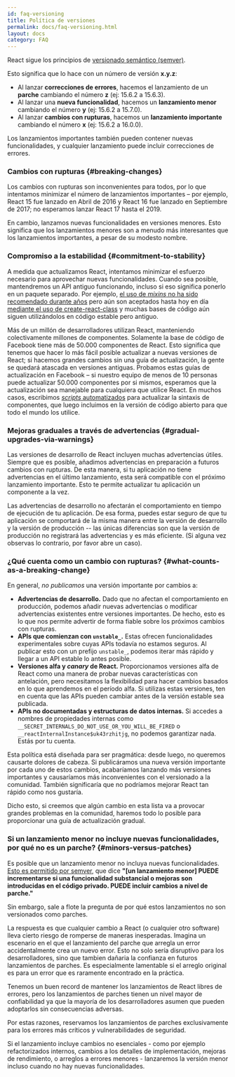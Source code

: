 ```yaml
---
id: faq-versioning
title: Política de versiones
permalink: docs/faq-versioning.html
layout: docs
category: FAQ
---
```


React sigue los principios de [versionado semántico (semver)](https://semver.org/lang/es/).

Esto significa que lo hace con un número de versión **x.y.z**:

* Al lanzar **correcciones de errores**, hacemos el lanzamiento de un **parche** cambiando el número **z** (ej: 15.6.2 a 15.6.3).
* Al lanzar una **nueva funcionalidad**, hacemos un **lanzamiento menor** cambiando el número **y** (ej: 15.6.2 a 15.7.0).
* Al lanzar **cambios con rupturas**, hacemos un **lanzamiento importante** cambiando el número **x** (ej: 15.6.2 a 16.0.0).

Los lanzamientos importantes también pueden contener nuevas funcionalidades, y cualquier lanzamiento puede incluir correcciones de errores.

### Cambios con rupturas {#breaking-changes}

Los cambios con rupturas son inconvenientes para todos, por lo que intentamos minimizar el número de lanzamientos importantes – por ejemplo, React 15 fue lanzado en Abril de 2016 y React 16 fue lanzado en Septiembre de 2017; no esperamos lanzar React 17 hasta el 2019.

En cambio, lanzamos nuevas funcionalidades en versiones menores. Esto significa que los lanzamientos menores son a menudo más interesantes que los lanzamientos importantes, a pesar de su modesto nombre.

### Compromiso a la estabilidad {#commitment-to-stability}

A medida que actualizamos React, intentamos minimizar el esfuerzo necesario para aprovechar nuevas funcionalidades. Cuando sea posible, mantendremos un API antiguo funcionando, incluso si eso significa ponerlo en un paquete separado. Por ejemplo, [el uso de *mixins* no ha sido recomendado durante años](/blog/2016/07/13/mixins-considered-harmful.html) pero aún son aceptados hasta hoy en día [mediante el uso de create-react-class](/docs/react-without-es6.html#mixins) y muchas bases de código aún siguen utilizándolos en código estable pero antiguo.

Más de un millón de desarrolladores utilizan React, manteniendo colectivamente millones de componentes. Solamente la base de código de Facebook tiene más de 50.000 componentes de React. Esto significa que tenemos que hacer lo más fácil posible actualizar a nuevas versiones de React; si hacemos grandes cambios sin una guía de actualización, la gente se quedará atascada en versiones antiguas. Probamos estas guías de actualización en Facebook – si nuestro equipo de menos de 10 personas puede actualizar 50.000 componentes por si mismos, esperamos que la actualización sea manejable para cualquiera que utilice React. En muchos casos, escribimos [*scripts* automatizados](https://github.com/reactjs/react-codemod) para actualizar la sintaxis de componentes, que luego incluimos en la versión de código abierto para que todo el mundo los utilice.

### Mejoras graduales a través de advertencias {#gradual-upgrades-via-warnings}

Las versiones de desarrollo de React incluyen muchas advertencias útiles. Siempre que es posible, añadimos advertencias en preparación a futuros cambios con rupturas. De esta manera, si tu aplicación no tiene advertencias en el último lanzamiento, esta será compatible con el próximo lanzamiento importante. Esto te permite actualizar tu aplicación un componente a la vez.

Las advertencias de desarrollo no afectarán el comportamiento en tiempo de ejecución de tu aplicación. De esa forma, puedes estar seguro de que tu aplicación se comportará de la misma manera entre la versión de desarrollo y la versión de producción -- las únicas diferencias son que la versión de producción no registrará las advertencias y es más eficiente. (Si alguna vez observas lo contrario, por favor abre un caso).

### ¿Qué cuenta como un cambio con rupturas? {#what-counts-as-a-breaking-change}

En general, *no publicamos* una versión importante por cambios a:

* **Advertencias de desarrollo.** Dado que no afectan el comportamiento en producción, podemos añadir nuevas advertencias o modificar advertencias existentes entre versiones importantes. De hecho, esto es lo que nos permite advertir de forma fiable sobre los próximos cambios con rupturas.
* **APIs que comienzan con `unstable_`.** Estas ofrecen funcionalidades experimentales sobre cuyas APIs todavía no estamos seguros. Al publicar esto con un prefijo `unstable_`, podemos iterar más rápido y llegar a un API estable lo antes posible.
* **Versiones alfa y *canary* de React.**  Proporcionamos versiones alfa de React como una manera de probar nuevas características con antelación, pero necesitamos la flexibilidad para hacer cambios basados en lo que aprendemos en el período alfa. Si utilizas estas versiones, ten en cuenta que las APIs pueden cambiar antes de la versión estable sea publicada.
* **APIs no documentadas y estructuras de datos internas.** Si accedes a nombres de propiedades internas como `__SECRET_INTERNALS_DO_NOT_USE_OR_YOU_WILL_BE_FIRED` o `__reactInternalInstance$uk43rzhitjg`, no podemos garantizar nada. Estás por tu cuenta.

Esta política está diseñada para ser pragmática: desde luego, no queremos causarte dolores de cabeza. Si publicáramos una nueva versión importante por cada uno de estos cambios, acabaríamos lanzando más versiones importantes y causaríamos más inconvenientes con el versionado a la comunidad. También significaría que no podríamos mejorar React tan rápido como nos gustaría.

Dicho esto, si creemos que algún cambio en esta lista va a provocar grandes problemas en la comunidad, haremos todo lo posible para proporcionar una guía de actualización gradual.

### Si un lanzamiento menor no incluye nuevas funcionalidades, por qué no es un parche? {#minors-versus-patches}

Es posible que un lanzamiento menor no incluya nuevas funcionalidades. [Esto es permitido por semver](https://semver.org/#spec-item-7), que dice **"[un lanzamiento menor] PUEDE incrementarse si una funcionalidad substancial o mejoras son introducidas en el código privado. PUEDE incluir cambios a nivel de parche."**

Sin embargo, sale a flote la pregunta de por qué estos lanzamientos no son versionados como parches.

La respuesta es que cualquier cambio a React (o cualquier otro software) lleva cierto riesgo de romperse de maneras inesperadas. Imagina un escenario en el que el lanzamiento del parche que arregla un error accidentalmente crea un nuevo error. Esto no solo sería disruptivo para los desarrolladores, sino que tambien dañaria la confianza en futuros lanzamientos de parches. Es especialmente lamentable si el arreglo original es para un error que es raramente encontrado en la práctica.

Tenemos un buen record de mantener los lanzamientos de React libres de errores, pero los lanzamientos de parches tienen un nivel mayor de confiabilidad ya que la mayoría de los desarrolladores asumen que pueden adoptarlos sin consecuencias adversas.

Por estas razones, reservamos los lanzamientos de parches exclusivamente para los errores más críticos y vulnerabilidades de seguridad.

Si el lanzamiento incluye cambios no esenciales - como por ejemplo refactorizados internos, cambios a los detalles de implementación, mejoras de rendimiento, o arreglos a errores menores - lanzaremos la versión menor incluso cuando no hay nuevas funcionalidades.
